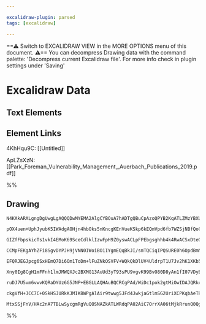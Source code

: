 ```yaml
---

excalidraw-plugin: parsed
tags: [excalidraw]

---
```

==⚠  Switch to EXCALIDRAW VIEW in the MORE OPTIONS menu of this document. ⚠== You can decompress Drawing data with the command palette: 'Decompress current Excalidraw file'. For more info check in plugin settings under 'Saving'


# Excalidraw Data
## Text Elements
## Element Links
4KhHqu9C: [[Untitled]]

ApLZsXzN: [[Park_Foreman_Vulnerability_Management,_Auerbach_Publications_2019.pdf]]

%%
## Drawing
```compressed-json
N4KAkARALgngDgUwgLgAQQQDwMYEMA2AlgCYBOuA7hADTgQBuCpAzoQPYB2KqATLZMzYBXUtiRoIACyhQ4zZAHoFAc0JRJQgEYA6bGwC2CgF7N6hbEcK4OCtptbErHALRY8RMpWdx8Q1TdIEfARcZgRmBShcZQUebQBWbQAGGjoghH0EDihmbgBtcDBQMBKIEm4IABYAaUkACQBHIQBOAGFUkshYRAqMzQRiYlxNYI7SzG5nHnjm7QA2AGZmgEY5

pOX4uen+UphJyubK5IWAdgAOHjn4hbOks5nKncgKEnVueKSkp6kEQmVpd6fb7WZSjNBfQoCKCkNgAawQrTY+DYpAq0OszDguEC2TGkE0uGwsOUMKEHGIiORqIk6I4mOxWSgeIgADNCPh8ABlWBg9CSQkaQLM5jQuEIADqr0k3GW3xFMPh3JgvIggg8zNJ/w44VyaFlkIgbCx2DUez1QINpPJ2uYutQHCEHLlCAG3C292+jBY7C4aD4Bq9rE4ADlO

GIZfFbpskicTs1vkI4EMoK69SceCdlklIzwFpH9Z0yswACLpFPEbgsghhb4k4RwACSxDteQAut9NMJyQBRYKZbIt9sGogcWEVPJ5ACq2TUwWIrdbzORRNTqCr+BrBuY7nEqAKnTABc6y0hQ8L2CEIoMxdwUW4xUL+mIAAUYXJ75DSpeEAB5ewkJxSyrR0ckrasECeUoCSJOsyWIABZW9sEkVprHoUIwI3CDP3xQliStBCkMkXsMkZbhoSEbCD1wm

CCMpFEKgAYhZFi8SgvDYPJH9jVNN0IWoiBO1IYgmEQqBkJI/smTQCiqIPQSURE0h6OpdBmNYyD8UUphuMJXjwU01l2SyXBMgANUIVgRl3dcwk/ABfSF7O+QhySwCpcBSQpnMKB9IHKCQAEE4AAGQALWYAANIxg2ZbpdwwfR+kGYZRm+CY0CmM45gSGYtjmTNKjOdMzm+M1UGWc5tDOZpmnTZoLlOW502+F5iDeNAPn40pJF+f5pNQLrgQ4UFd26q

EFQRJEGJpcg6SxHEmQ7Di6Om1ToDm+lFuZNkOSVFV+WQkQkDlUV4UldrpT1U7Jv2hK1XKb5NUkG07SPSAjT02AZQtQsCNe7gHSdLcXQrTrKhOeJPSYINfV4R4Axhn1Qw4cM9WWM4zkqHgeBWE4EyTW9V0qjMs0jSoFgK8ai1LYJy0wzdC1gxtm3yM8oK7YhJMZQdvhHMcJAnZ9sVhAB9AAxFEMmsUWzMdbVyE0dlTVFxCOGiUjsmoUXAso0hoMkU

Xny0Ig8CgH1mFFnh1lmJMWQXJc2BXMG13AuUd3yT93sPU9vgvK99BvO80D8yAn1fI07VDyBvz/BxAIQYD8FAtBbLkwtoPwzmxOQ1COHQu008MzPOMI8TiL7MiZNISji5WzmVKYliWTYmis7g3STW+tA1mL7TSBzivNYG2S++EphG4kdSW7HpTO/01BxtKXaTPMyzCGshmEAcpyXLcjL0FwZYIG88AzwgXA4DgbkiY/Up1FIioiH6sYGEIBAKAAIX

ruDJ7U5vm6vwvKQRaDYUz6G5JNP+EBGLLAQHAuBQCRCgPAd/WiDc1pok2gtMiOwIDAJQRkcW7IuQ8nukiR6hR8HIMZGAjIkCxQXQ6rwPBBDaHgIYYqMhFQHoVlYTQ7IdD9AACVhBah1DKfhID2EZHnt3Cqv1IBsMEeAyW2RxamXZOVKGVDlFQCEWoqAnJCBGF3NbKRhD9AABUsBQECs/OGEBggsiWrogR+iOFRFIHYkBbAKC9VwC7IG+ALEyP0N2

ckgVfH+JCC7C+0SkHSJURkKJMIKBWPgAlAir9twwg5JFd4JwkjaGtlmSG2UriXCPKqbAeT8AAE0frY2SBsXGlVlhLEuP6UoRg2AGDvqUdCvgxraApnVXM3lQnJJEZzAGEhsl4JJCQYxpjuDmKoUs4g3IEBwHeIs0gJB4JsBEhE1Kq4i4bIORSTBIcDSfyRHE0gygCQAAoeCVWoLwD5Xz8aLwSAASmZMIhAyhHTYgqE815uYvi8AWDC6FnzinxEBZ

MtxSSjFnV/HAc2nA7TBLwSycgmRgVuQOSNAZkATLWRdqPA02AiC7OrrXA06tMjkRrunQ0QgoAjl3LJVFpQ7AACsEDYByJydWcAjknPVtSreeDCTm0YFYvp+AKXQEyTw9IYqfTMn9lAAwGSehoHxcOJ28IXYXMLPgUIdidXKtVYDR0+BT5gB8pAFeUdHL2SAA
```
%%
